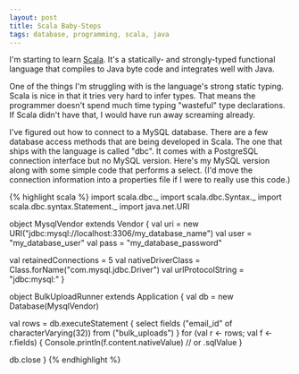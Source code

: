 ```yaml
---
layout: post
title: Scala Baby-Steps
tags: database, programming, scala, java
---
```


I'm starting to learn [Scala](http://scala.epfl.ch/). It's a statically- and
strongly-typed functional language that compiles to Java byte code and
integrates well with Java.

One of the things I'm struggling with is the language's strong static
typing. Scala is nice in that it tries very hard to infer types. That means
the programmer doesn't spend much time typing "wasteful" type declarations.
If Scala didn't have that, I would have run away screaming already.

I've figured out how to connect to a MySQL database. There are a few
database access methods that are being developed in Scala. The one that
ships with the language is called "dbc". It comes with a PostgreSQL
connection interface but no MySQL version. Here's my MySQL version along
with some simple code that performs a select. (I'd move the connection
information into a properties file if I were to really use this code.)

{% highlight scala %}
import scala.dbc._
import scala.dbc.Syntax._
import scala.dbc.syntax.Statement._
import java.net.URI

object MysqlVendor extends Vendor {
  val uri = new URI("jdbc:mysql://localhost:3306/my_database_name")
  val user = "my_database_user"
  val pass = "my_database_password"
    
  val retainedConnections = 5
  val nativeDriverClass = Class.forName("com.mysql.jdbc.Driver")
  val urlProtocolString = "jdbc:mysql:"
}

object BulkUploadRunner extends Application {
  val db = new Database(MysqlVendor)

  val rows = db.executeStatement {
    select fields ("email_id" of characterVarying(32)) from ("bulk_uploads")
  }
  for (val r <- rows;
       val f <- r.fields) {
    Console.println(f.content.nativeValue) // or .sqlValue
  }

  db.close
}
{% endhighlight %}
